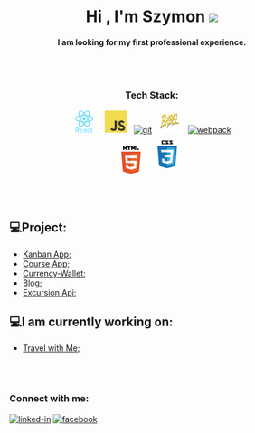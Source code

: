 <h1 align="center">Hi , I'm Szymon <img src="https://media.giphy.com/media/hvRJCLFzcasrR4ia7z/giphy.gif" width="35"></h1>
<h4 align="center">I am looking for my first professional experience.</h4>
<br/>
<br/>
<h3 align="center">Tech Stack:</h3>
<p align="center">
<a href="https://reactjs.org/" target="_blank"><img src="https://raw.githubusercontent.com/devicons/devicon/master/icons/react/react-original-wordmark.svg" alt="react" width="40" height="40"/></a> &nbsp&nbsp
<a href="https://developer.mozilla.org/en-US/docs/Web/JavaScript" target="_blank"> <img src="https://raw.githubusercontent.com/devicons/devicon/master/icons/javascript/javascript-original.svg" alt="javascript" width="40" height="40"/></a>&nbsp&nbsp  <a href="https://git-scm.com/" target="_blank"> <img src="https://www.vectorlogo.zone/logos/git-scm/git-scm-icon.svg" alt="git" width="40" height="40"/></a>&nbsp&nbsp <a href="https://babeljs.io/" target="_blank"> <img src="https://raw.githubusercontent.com/babel/website/3774ba0fe50796963e8a63389116e07d932bd2e3/website/static/img/babel.svg" alt="babel" width="40" height="40"/></a>&nbsp&nbsp <a href="https://webpack.js.org" target="_blank"> <img src="https://profilinator.rishav.dev/skills-assets/webpack-original.svg" alt="webpack" width="40" height="40"/></a>
<br/>
<a href="https://html.spec.whatwg.org/multipage/" target="_blank"><img src="https://raw.githubusercontent.com/devicons/devicon/master/icons/html5/html5-original-wordmark.svg" alt="html5" width="50" height="50"/></a>
<a href="https://www.w3schools.com/css/" target="_blank"><img style="margin: 10px" src="https://raw.githubusercontent.com/devicons/devicon/master/icons/css3/css3-original-wordmark.svg" alt="css3" width="50" height="50"/></a> 

</p>
<br/>
<br/>

## :computer:Project:

- [Kanban App](https://github.com/sludwikowski/kanban-app);
- [Course App](https://github.com/sludwikowski/course-app);
- [Currency-Wallet](https://github.com/sludwikowski/currency-wallet);
- [Blog](https://github.com/sludwikowski/blog);
- [Excursion Api](https://github.com/sludwikowski/excursion-api);

## :computer:I am currently working on:

- [Travel with Me](https://github.com/sludwikowski/travel-with-me);

<br/>
<br/>

 <h3>Connect with me:</h3>

[<img align="center" alt="linked-in" src="https://img.shields.io/badge/linkedin-%230077B5.svg?&style=for-the-badge&logo=linkedin&logoColor=white" />](https://www.linkedin.com/in/sludwikowski) [<img align="center" alt="facebook" src="https://img.shields.io/badge/facebook-%231877F2.svg?&style=for-the-badge&logo=facebook&logoColor=white" />](https://www.facebook.com/szymonludwikowskii/)
